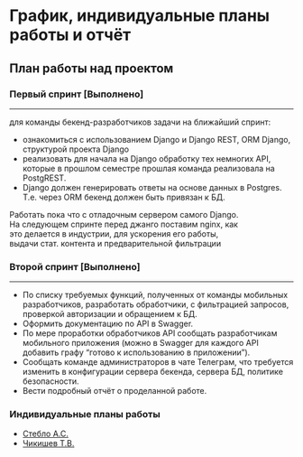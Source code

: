 # График, индивидуальные планы работы и отчёт



## План работы над проектом

### Первый спринт [Выполнено]
------------------------------
для команды бекенд-разработчиков задачи на ближайший спринт:
- ознакомиться с использованием Django и Django REST, ORM Django, структурой проекта  Django 
- реализовать для начала на Django обработку тех немногих API, которые в прошлом семестре прошлая команда реализовала на PostgREST. 
- Django должен генерировать ответы на основе данных в Postgres. Т.е. через ORM бекенд должен быть привязан к БД. 

Работать пока что с отладочным сервером самого Django.  
На следующем спринте перед джанго поставим nginx, как  
это делается в индустрии, для ускорения его работы,  
выдачи стат. контента и предварительной фильтрации

### Второй спринт [Выполнено]
------------------------------
- По списку требуемых функций, полученных от команды мобильных разработчиков, разработать обработчики, с фильтрацией запросов, проверкой авторизации и обращением к БД.
- Оформить документацию по API в Swagger.
- По мере проработки обработчиков API сообщать разработчикам мобильного приложения (можно в Swagger для каждого API добавить графу “готово к использованию в приложении”).
- Сообщать команде администраторов в чате Телеграм, что требуется изменить в конфигурации сервера бекенда, сервера БД, политике безопасности.
- Вести подробный отчёт о проделанной работе.

### Индивидуальные планы работы

- [Стебло А.С.](Steblo.md)
- [Чикишев Т.В.](Chikishev.md)

